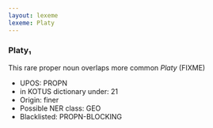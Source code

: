 ```yaml
---
layout: lexeme
lexeme: Platy
---
```


###  Platy₁

This rare proper noun overlaps more common *Platy* (FIXME)
* UPOS:  PROPN
* in KOTUS dictionary under:  21
* Origin:  finer
* Possible NER class:  GEO
* Blacklisted:  PROPN-BLOCKING

